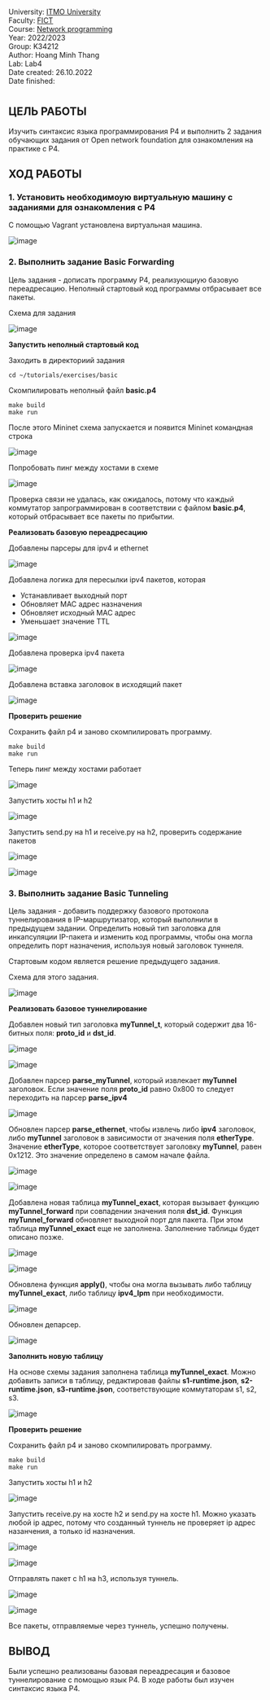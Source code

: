 University: [ITMO University](https://itmo.ru/ru/)  
Faculty: [FICT](https://fict.itmo.ru)  
Course: [Network programming](https://github.com/itmo-ict-faculty/network-programming)  
Year: 2022/2023  
Group: K34212  
Author: Hoang Minh Thang  
Lab: Lab4  
Date created: 26.10.2022  
Date finished: 
#
## ЦЕЛЬ РАБОТЫ
Изучить синтаксис языка программирования P4 и выполнить 2 задания обучающих задания от Open network foundation для ознакомления на практике с P4.
## ХОД РАБОТЫ
### 1. Установить необходимоую виртуальную машину с заданиями для ознакомления с P4
С помощью Vagrant установлена виртуальная машина.

![image](https://user-images.githubusercontent.com/61542577/204060436-98c41af4-8ee8-4e93-890f-04e982e6e077.png)

### 2. Выполнить задание Basic Forwarding
Цель задания - дописать программу P4, реализующиую базовую переадресацию.
Неполный стартовый код программы отбрасывает все пакеты.

Схема для задания

![image](https://user-images.githubusercontent.com/61542577/204061065-72d9b574-6adc-43fa-9b4b-e8ed9659bd96.png)

**Запустить неполный стартовый код**

Заходить в директориий задания
```
cd ~/tutorials/exercises/basic
```
Скомпилировать неполный файл **basic.p4**
```
make build
make run
```
После этого Mininet схема запускается и появится Mininet командная строка

![image](https://user-images.githubusercontent.com/61542577/204061422-bf0d1793-fcde-486d-b9f9-3ed8497aabec.png)

Попробовать пинг между хостами в схеме

![image](https://user-images.githubusercontent.com/61542577/204061862-3e954489-07d5-416e-9d3e-9bdab482c38b.png)

Проверка связи не удалась, как ожидалось, потому что каждый коммутатор запрограммирован в соответствии с файлом **basic.p4**, который отбрасывает все пакеты по прибытии.

**Реализовать базовую переадресацию**

Добавлены парсеры для ipv4 и ethernet

![image](https://user-images.githubusercontent.com/61542577/204062087-30b432fa-3b60-4c06-a863-e54ff409f1ec.png)

Добавлена логика для пересылки ipv4 пакетов, которая
- Устанавливает выходный порт
- Обновляет MAC адрес назначения 
- Обновляет исходный MAC адрес
- Уменьшает значение TTL

![image](https://user-images.githubusercontent.com/61542577/204062266-53f61654-dea8-4f23-89ea-5de7bfe0b4b4.png)

Добавлена проверка ipv4 пакета

![image](https://user-images.githubusercontent.com/61542577/204062456-266c4824-8bce-458a-afef-c8726c8fc1de.png)

Добавлена вставка заголовок в исходящий пакет

![image](https://user-images.githubusercontent.com/61542577/204062631-ddb9009a-1562-47f4-8ac9-6fbba926c8e3.png)

**Проверить решение**

Сохранить файл p4 и заново скомпилировать программу.
```
make build
make run
```
Теперь пинг между хостами работает

![image](https://user-images.githubusercontent.com/61542577/204062737-7754d191-4b3f-4775-b183-758fcc328444.png)

Запустить хосты h1 и h2

![image](https://user-images.githubusercontent.com/61542577/204062858-9e1d51fc-9d21-4a2b-bf95-b4abf1c96a67.png)

Запустить send.py на h1 и receive.py на h2, проверить содержание пакетов

![image](https://user-images.githubusercontent.com/61542577/204063071-b46ad26f-1381-47ee-ab02-02383e3f5aab.png)

![image](https://user-images.githubusercontent.com/61542577/204063079-188ec4ba-58d1-4c83-8721-d32c3670382f.png)

### 3. Выполнить задание Basic Tunneling
Цель задания - добавить поддержку базового протокола туннелирования в IP-маршрутизатор, который выполнили в предыдущем задании. Определить новый тип заголовка для инкапсуляции IP-пакета и изменить код программы, чтобы она могла определить порт назначения, используя новый заголовок туннеля.

Стартовым кодом является решение предыдущего задания.

Схема для этого задания.

![image](https://user-images.githubusercontent.com/61542577/204066359-5f16d5f0-f6de-4a12-ab74-6b2d0e4372e3.png)

**Реализовать базовое туннелирование**

Добавлен новый тип заголовка **myTunnel_t**, который содержит два 16-битных поля: **proto_id** и **dst_id**.

![image](https://user-images.githubusercontent.com/61542577/204066467-2498979c-290f-4d8d-8758-e67ef8b6020e.png)

![image](https://user-images.githubusercontent.com/61542577/204066470-e773abdc-3484-4c63-8ecd-13ded6646dcb.png)

Добавлен парсер **parse_myTunnel**, который извлекает **myTunnel** заголовок. Если значение поля **proto_id** равно 0x800 то следует переходить на парсер **parse_ipv4** 

![image](https://user-images.githubusercontent.com/61542577/204066586-7a86a95a-b65f-44f1-8dfa-a6c22f218eb9.png)

Обновлен парсер **parse_ethernet**, чтобы извлечь либо **ipv4** заголовок, либо **myTunnel** заголовок в зависимости от значения поля **etherType**. Значение **etherType**, которое соответствует заголовку **myTunnel**, равен 0x1212. Это значение определено в самом начале файла.

![image](https://user-images.githubusercontent.com/61542577/204066759-b09df2fc-00b6-45a9-8c02-9e57d3abedb3.png)

![image](https://user-images.githubusercontent.com/61542577/204066772-1f1a3db2-36d8-4fec-863c-e090f5006e2e.png)

Добавлена новая таблица **myTunnel_exact**, которая вызывает функцию **myTunnel_forward** при совпадении значения поля **dst_id**.
Функция **myTunnel_forward** обновляет выходной порт для пакета. При этом таблица **myTunnel_exact** еще не заполнена. Заполнение таблицы будет описано позже.

![image](https://user-images.githubusercontent.com/61542577/204066941-056e17c0-517c-41d0-afdd-728965b2c1cd.png)

![image](https://user-images.githubusercontent.com/61542577/204066952-6216cf63-b061-4891-b0bf-f4e201271bda.png)

Обновлена функция **apply()**, чтобы она могла вызывать либо таблицу **myTunnel_exact**, либо таблицу **ipv4_lpm** при необходимости.

![image](https://user-images.githubusercontent.com/61542577/204067074-96b94d8d-09c7-4087-919a-bcdf43e10695.png)

Обновлен депарсер.

![image](https://user-images.githubusercontent.com/61542577/204067090-8d5df121-5d1b-490b-90cf-9819c43a2c75.png)

**Заполнить новую таблицу**

На основе схемы задания заполнена таблица **myTunnel_exact**. Можно добавить записи в таблицу, редактировав файлы **s1-runtime.json**, **s2-runtime.json**, **s3-runtime.json**, соответствующие коммутаторам s1, s2, s3.

![image](https://user-images.githubusercontent.com/61542577/204067235-bad97c8d-c4fa-44a4-85c9-3be49d2bbc1d.png)

**Проверить решение**

Сохранить файл p4 и заново скомпилировать программу.
```
make build
make run
```

Запустить хосты h1 и h2

![image](https://user-images.githubusercontent.com/61542577/204067299-41d05300-1eaf-4e7a-984a-e0e3372741d5.png)

Запустить receive.py на хосте h2 и send.py на хосте h1. Можно указать любой ip адрес, потому что созданный туннель не проверяет ip адрес назанчения, а только id назначения.

![image](https://user-images.githubusercontent.com/61542577/204067430-f329d08a-14f8-46b1-a31f-9aae480c4073.png)

![image](https://user-images.githubusercontent.com/61542577/204067437-debec1d2-c20e-44f7-afb6-775d2955bae7.png)

Отправлять пакет с h1 на h3, используя туннель.

![image](https://user-images.githubusercontent.com/61542577/204067519-d2ba28ce-700a-4710-8d69-a96f1077585b.png)

![image](https://user-images.githubusercontent.com/61542577/204067530-3da57de1-67ab-4379-a174-9b5e9a1cb728.png)

Все пакеты, отправляемые через туннель, успешно получены.

## ВЫВОД
Были успешно реализованы базовая переадресация и базовое туннелирование с помощью язык P4. В ходе работы был изучен синтаксис языка P4.












